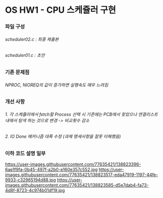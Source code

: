 # OS HW1 - CPU 스케쥴러 구현
### 파일 구성
###### scheduler02.c : 최종 제출본
###### scheduler01.c : 초안


###  기존 문제점 
######  NPROC, NIOREQ의 값이 증가하면 실행속도 매우 느려짐
###  개선 사항
###### 1. 각 스케쥴러에서 fetch할 Process 선택 시 기존에는 PCB에서 찾았으나 연결리스트 내에서 탐색 하는 것으로 변경 -> 비교횟수 감소
###### 2. IO Done 메커니즘 대폭 수정 (과제 명세사항을 잘못 이해했음)

### 이하 코드 설명 일부
https://user-images.githubusercontent.com/77635421/138823396-6ae1f9fa-0b45-497f-a2b0-e160e357c552.jpg
https://user-images.githubusercontent.com/77635421/138823517-eda47919-1197-44fe-9933-c32965194d88.jpg
https://user-images.githubusercontent.com/77635421/138823585-d5e7dab4-fa73-4d8f-8723-4c974b01df19.jpg

